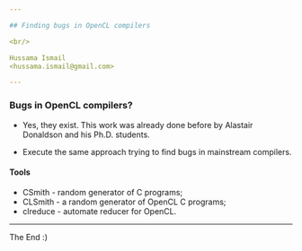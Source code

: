 ```yaml
---

## Finding bugs in OpenCL compilers

<br/> 

Hussama Ismail 
<hussama.ismail@gmail.com>

---
```


### Bugs in OpenCL compilers?

* Yes, they exist. This work was already done before by Alastair Donaldson and his Ph.D. students.

* Execute the same approach trying to find bugs in mainstream compilers.

#### Tools

* CSmith - random generator of C programs;
* CLSmith - a random generator of OpenCL C programs;
* clreduce - automate reducer for OpenCL.

---


The End :)
